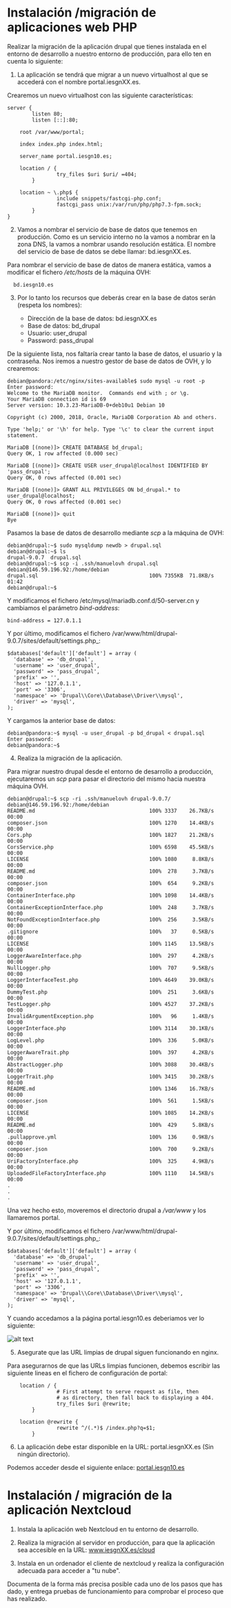 # Instalación /migración de aplicaciones web PHP

Realizar la migración de la aplicación drupal que tienes instalada en el 
entorno de desarrollo a nuestro entorno de producción, para ello ten en 
cuenta lo siguiente:

1. La aplicación se tendrá que migrar a un nuevo virtualhost al que se 
accederá con el nombre portal.iesgnXX.es.

Crearemos un nuevo virtualhost con las siguiente características:

```
server {
        listen 80;
        listen [::]:80;
        
	root /var/www/portal;
        
	index index.php index.html;
        
	server_name portal.iesgn10.es;
        
	location / {
                try_files $uri $uri/ =404;
        }

	location ~ \.php$ {
                include snippets/fastcgi-php.conf;
                fastcgi_pass unix:/var/run/php/php7.3-fpm.sock;
        }
}
```

2. Vamos a nombrar el servicio de base de datos que tenemos en producción. 
Como es un servicio interno no la vamos a nombrar en la zona DNS, la vamos 
a nombrar usando resolución estática. El nombre del servicio de base de 
datos se debe llamar: bd.iesgnXX.es.

Para nombrar el servicio de base de datos de manera estática, vamos a modificar el
fichero _/etc/hosts_ de la máquina OVH:

```
  bd.iesgn10.es
```


3. Por lo tanto los recursos que deberás crear en la base de datos serán 
(respeta los nombres):

   * Dirección de la base de datos: bd.iesgnXX.es
   * Base de datos: bd_drupal
   * Usuario: user_drupal
   * Password: pass_drupal

De la siguiente lista, nos faltaría crear tanto la base de datos, el usuario y la
contraseña. Nos iremos a nuestro gestor de base de datos de OVH, y lo crearemos:

```
debian@pandora:/etc/nginx/sites-available$ sudo mysql -u root -p 
Enter password: 
Welcome to the MariaDB monitor.  Commands end with ; or \g.
Your MariaDB connection id is 69
Server version: 10.3.23-MariaDB-0+deb10u1 Debian 10

Copyright (c) 2000, 2018, Oracle, MariaDB Corporation Ab and others.

Type 'help;' or '\h' for help. Type '\c' to clear the current input statement.

MariaDB [(none)]> CREATE DATABASE bd_drupal;
Query OK, 1 row affected (0.000 sec)

MariaDB [(none)]> CREATE USER user_drupal@localhost IDENTIFIED BY 'pass_drupal';
Query OK, 0 rows affected (0.001 sec)

MariaDB [(none)]> GRANT ALL PRIVILEGES ON bd_drupal.* to user_drupal@localhost;
Query OK, 0 rows affected (0.001 sec)

MariaDB [(none)]> quit
Bye
```

Pasamos la base de datos de desarrollo mediante _scp_ a la máquina de OVH:

```
debian@drupal:~$ sudo mysqldump newdb > drupal.sql
debian@drupal:~$ ls
drupal-9.0.7  drupal.sql
debian@drupal:~$ scp -i .ssh/manuelovh drupal.sql debian@146.59.196.92:/home/debian
drupal.sql                                    100% 7355KB  71.8KB/s   01:42    
debian@drupal:~$ 
```

Y modificamos el fichero /etc/mysql/mariadb.conf.d/50-server.cn y cambiamos
el parámetro _bind-address_:

```
bind-address = 127.0.1.1
```

Y por último, modificamos el fichero /var/www/html/drupal-9.0.7/sites/default/settings.php_:

```
$databases['default']['default'] = array (
  'database' => 'db_drupal',
  'username' => 'user_drupal',
  'password' => 'pass_drupal',
  'prefix' => '',
  'host' => '127.0.1.1',
  'port' => '3306',
  'namespace' => 'Drupal\\Core\\Database\\Driver\\mysql',
  'driver' => 'mysql',
);
```

Y cargamos la anterior base de datos:

```
debian@pandora:~$ mysql -u user_drupal -p bd_drupal < drupal.sql 
Enter password: 
debian@pandora:~$
```

4. Realiza la migración de la aplicación.

Para migrar nuestro drupal desde el entorno de desarrollo a producción, 
ejecutaremos un _scp_ para pasar el directorio del mismo hacia nuestra máquina 
OVH.

```
debian@drupal:~$ scp -ri .ssh/manuelovh drupal-9.0.7/ debian@146.59.196.92:/home/debian
README.md                                     100% 3337    26.7KB/s   00:00
composer.json                                 100% 1270    14.4KB/s   00:00
Cors.php                                      100% 1827    21.2KB/s   00:00
CorsService.php                               100% 6598    45.5KB/s   00:00
LICENSE                                       100% 1080     8.8KB/s   00:00
README.md                                     100%  278     3.7KB/s   00:00
composer.json                                 100%  654     9.2KB/s   00:00
ContainerInterface.php                        100% 1098    14.4KB/s   00:00
ContainerExceptionInterface.php               100%  248     3.7KB/s   00:00
NotFoundExceptionInterface.php                100%  256     3.5KB/s   00:00
.gitignore                                    100%   37     0.5KB/s   00:00
LICENSE                                       100% 1145    13.5KB/s   00:00
LoggerAwareInterface.php                      100%  297     4.2KB/s   00:00
NullLogger.php                                100%  707     9.5KB/s   00:00
LoggerInterfaceTest.php                       100% 4649    39.0KB/s   00:00
DummyTest.php                                 100%  251     3.6KB/s   00:00
TestLogger.php                                100% 4527    37.2KB/s   00:00
InvalidArgumentException.php                  100%   96     1.4KB/s   00:00
LoggerInterface.php                           100% 3114    30.1KB/s   00:00
LogLevel.php                                  100%  336     5.0KB/s   00:00
LoggerAwareTrait.php                          100%  397     4.2KB/s   00:00
AbstractLogger.php                            100% 3088    30.4KB/s   00:00
LoggerTrait.php                               100% 3415    30.2KB/s   00:00
README.md                                     100% 1346    16.7KB/s   00:00
composer.json                                 100%  561     1.5KB/s   00:00
LICENSE                                       100% 1085    14.2KB/s   00:00
README.md                                     100%  429     5.8KB/s   00:00
.pullapprove.yml                              100%  136     0.9KB/s   00:00
composer.json                                 100%  700     9.2KB/s   00:00
UriFactoryInterface.php                       100%  325     4.9KB/s   00:00
UploadedFileFactoryInterface.php              100% 1110    14.5KB/s   00:00
.
.
.

```

Una vez hecho esto, moveremos el directorio drupal a _/var/www_ y los llamaremos portal. 

Y por último, modificamos el fichero /var/www/html/drupal-9.0.7/sites/default/settings.php_:

```
$databases['default']['default'] = array (
  'database' => 'db_drupal',
  'username' => 'user_drupal',
  'password' => 'pass_drupal',
  'prefix' => '',
  'host' => '127.0.1.1',
  'port' => '3306',
  'namespace' => 'Drupal\\Core\\Database\\Driver\\mysql',
  'driver' => 'mysql',
);
```

Y cuando accedamos a la página portal.iesgn10.es deberiamos ver lo siguiente:

![alt text](../Imágenes/ovhphp.png)


5. Asegurate que las URL limpias de drupal siguen funcionando en nginx.

Para asegurarnos de que las URLs limpias funcionen, debemos escribir las siguiente lineas en el fichero de configuración de portal:

```
	location / {
                # First attempt to serve request as file, then
                # as directory, then fall back to displaying a 404.
                try_files $uri @rewrite;
        }

	location @rewrite {
                rewrite ^/(.*)$ /index.php?q=$1;
        }

```

6. La aplicación debe estar disponible en la URL: portal.iesgnXX.es (Sin 
ningún directorio).

Podemos acceder desde el siguiente enlace: [portal.iesgn10.es](http://portal.iesgn10.es/)

# Instalación / migración de la aplicación Nextcloud

1. Instala la aplicación web Nextcloud en tu entorno de desarrollo.



2. Realiza la migración al servidor en producción, para que la aplicación sea 
accesible en la URL: www.iesgnXX.es/cloud

3. Instala en un ordenador el cliente de nextcloud y realiza la configuración 
adecuada para acceder a "tu nube".

Documenta de la forma más precisa posible cada uno de los pasos que has dado, 
y entrega pruebas de funcionamiento para comprobar el proceso que has realizado.
